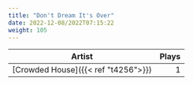 ```yaml
---
title: "Don't Dream It's Over"
date: 2022-12-08/2022T07:15:22
weight: 105
---
```




 Artist | Plays 
----- | -----:
[Crowded House]({{< ref "t4256">}}) | 1

